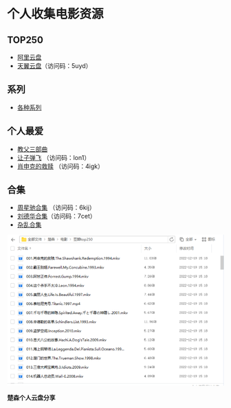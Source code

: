 
# 个人收集电影资源

## TOP250

- [阿里云盘](https://www.aliyundrive.com/s/C613eNGDWbB/folder/625a0257d23104b3c2a142e78639dd9c0fcac986) 
- [天翼云盘](https://cloud.189.cn/t/vqeEnuBrumYf )（访问码：5uyd）

## 系列
- [各种系列](https://www.aliyundrive.com/s/6gfSVtaMpvA/folder/6162aeffb65ee0c7da71446cbd93d396344f9ee4) 

## 个人最爱
- [教父三部曲](https://www.aliyundrive.com/s/6gfSVtaMpvA/folder/6162aeffab49f74298104d0f8a4e530a5afb7cc4)  
- [让子弹飞](https://cloud.189.cn/t/eYn2iieiaeMj) （访问码：lon1）  
- [肖申克的救赎](https://cloud.189.cn/t/RnMneeV3iuem) （访问码：4igk）

## 合集
- [周星驰合集](https://cloud.189.cn/t/euQnmyieMJZb) （访问码：6kij） 
- [刘德华合集](https://cloud.189.cn/t/ue2aqinQnA3i )（访问码：7cet） 
- [杂乱合集](https://www.aliyundrive.com/s/ocA4p43VbQP/folder/631db7a8f1edfd5b991d4a8caf5743a7a18f1c19) 


![tianyi_resource](https://github.com/IsChusen/Csen.github.io/raw/master/images/2023-5-31-Film_resource_cloud_disk/tianyi_resource.png)


**楚森个人云盘分享**


